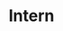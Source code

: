 ---
category: [intern] #Category ID.
hue: var(--c-themeHueOrange) #Category hue. See note [1].
title: Intern #Category title.
description: 인턴 당시 일 모음.
---